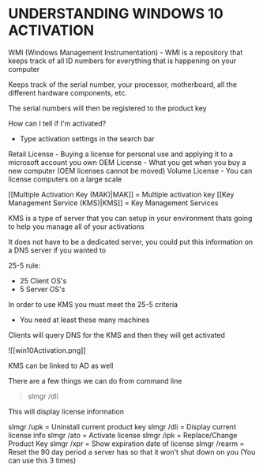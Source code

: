 # UNDERSTANDING WINDOWS 10 ACTIVATION

WMI (Windows Management Instrumentation) - WMI is a repository that keeps track of all ID numbers for everything that is happening on your computer

Keeps track of the serial number, your processor, motherboard, all the different hardware components, etc. 

The serial numbers will then be registered to the product key

How can I tell if I'm activated?
- Type activation settings in the search bar

Retail License - Buying a license for personal use and applying it to a microsoft account you own
OEM License - What you get when you buy a new computer (OEM licenses cannot be moved)
Volume License - You can license computers on a large scale

[[Multiple Activation Key (MAK)|MAK]] = Multiple activation key
[[Key Management Service (KMS)|KMS]] = Key Management Services

KMS is a type of server that you can setup in your environment thats going to help you manage all of your activations

It does not have to be a dedicated server, you could put this information on a DNS server if you wanted to

25-5 rule:
- 25 Client OS's
- 5 Server OS's

In order to use KMS you must meet the 25-5 criteria
- You need at least these many machines

Clients will query DNS for the KMS and then they will get activated

![[win10Activation.png]]

KMS can be linked to AD as well

There are a few things we can do from command line
> slmgr /dli

This will display license information

slmgr /upk = Uninstall current product key
slmgr /dli = Display current license info
slmgr /ato = Activate license
slmgr /ipk = Replace/Change Product Key
slmgr /xpr = Show expiration date of license
slmgr /rearm = Reset the 90 day period a server has so that it won't shut down on you (You can use this 3 times)